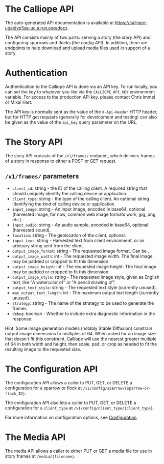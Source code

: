 # The Calliope API

The auto-generated API documentation is available at https://calliope-ugaidvq5sa-uc.a.run.app/docs.

The API consists mainly of two parts: serving a story (the _story_ API) and configuring sparrows and
flocks (the _config_ API). In addition, there are endpoints to help download and upload media files
used in support of a story.

# Authentication
Authentication to the Calliope API is done via an API key. To run locally, you can set the key to whatever
you like via the `CALLIOPE_API_KEY` environment variable. For access to the production API key, please contact
Chris Immel or Mikal Hart.

The API key is normally sent as the value of the `X-Api-Header` HTTP header, but for HTTP get requests (generally
for development and testing) can also be given as the value of the `api_key` query parameter on the URL.

# The Story API
The story API consists of the `/v1/frames/` endpoint, which delivers frames of a story in response
to either a POST or GET request.

## `/v1/frames/` parameters

* `client_id`: string - the ID of the calling client. A required string that should uniquely identify the calling device or application.
* `client_type`: string - the type of the calling client. An optional string identifying the _kind_ of calling device or application.
* `input_image`: string - An input image, encoded in base64, optional (harvested image, for now, common web image formats work, jpg, png, etc.).
* `input_audio`: string - An audio sample, encoded in base64, optional (harvested sound).
* `location`: string - The geolocation of the client, optional.
* `input_text`: string - Harvested text from client environment, or an arbitrary string sent from the client.
* `output_image_format`: string - The requested image format. Can be ,
* `output_image_width`: int - The requested image width. The final image may be padded or cropped to fit this dimension.
* `output_image_height`: int - The requested image height. The final image may be padded or cropped to fit this dimension.
* `output_image_style`: string - The requested image style, given as English text, like "A watercolor of" or "A pencil drawing of".
* `output_text_style`: string - The requested text style (currently unused).
* `max_output_text_length`: int - The maximum output text length (currently unused).
* `strategy`: string - The name of the strategy to be used to generate the frames.
* `debug`: boolean - Whether to include extra diagnostic information in the response.

Hint: Some image generation models (notably Stable Diffusion) constrain output image dimensions to multiples of 64.
When asked for an image size that doesn't fit this constraint, Calliope will use the nearest greater multiple of 64
in both width and height, then scale, pad, or crop as needed to fit the resulting image to the requested size.

# The Configuration API
The configuration API allows a caller to PUT, GET, or DELETE a configuration for a sparrow or flock at
`/v1/config/sparrow/{sparrow-or-flock_ID}`.

The configuration API also lets a caller to PUT, GET, or DELETE a configuration for a `client_type` at
`/v1/config/client_type/{client_type}`.

For more information on configuration options, see [Configuration](https://github.com/chrisimmel/calliope/tree/main/docs/config.md).

# The Media API
The media API allows a caller to either PUT or GET a media file for use in story frames at `/media/{filename}`.

